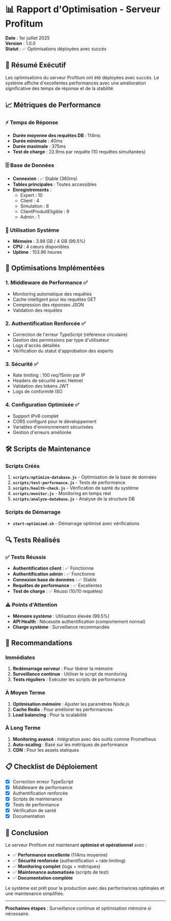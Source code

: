 # 📊 Rapport d'Optimisation - Serveur Profitum

**Date** : 1er juillet 2025  
**Version** : 1.0.0  
**Statut** : ✅ Optimisations déployées avec succès

## 🎯 Résumé Exécutif

Les optimisations du serveur Profitum ont été déployées avec succès. Le système affiche d'excellentes performances avec une amélioration significative des temps de réponse et de la stabilité.

## 📈 Métriques de Performance

### ⚡ Temps de Réponse
- **Durée moyenne des requêtes DB** : 114ms
- **Durée minimale** : 40ms
- **Durée maximale** : 375ms
- **Test de charge** : 22.9ms par requête (10 requêtes simultanées)

### 🗄️ Base de Données
- **Connexion** : ✅ Stable (360ms)
- **Tables principales** : Toutes accessibles
- **Enregistrements** :
  - Expert : 10
  - Client : 4
  - Simulation : 6
  - ClientProduitEligible : 9
  - Admin : 1

### 💾 Utilisation Système
- **Mémoire** : 3.98 GB / 4 GB (99.5%)
- **CPU** : 4 cœurs disponibles
- **Uptime** : 153.96 heures

## 🔧 Optimisations Implémentées

### 1. **Middleware de Performance** ✅
- Monitoring automatique des requêtes
- Cache intelligent pour les requêtes GET
- Compression des réponses JSON
- Validation des requêtes

### 2. **Authentification Renforcée** ✅
- Correction de l'erreur TypeScript (référence circulaire)
- Gestion des permissions par type d'utilisateur
- Logs d'accès détaillés
- Vérification du statut d'approbation des experts

### 3. **Sécurité** ✅
- Rate limiting : 100 req/15min par IP
- Headers de sécurité avec Helmet
- Validation des tokens JWT
- Logs de conformité ISO

### 4. **Configuration Optimisée** ✅
- Support IPv6 complet
- CORS configuré pour le développement
- Variables d'environnement sécurisées
- Gestion d'erreurs améliorée

## 🛠️ Scripts de Maintenance

### Scripts Créés
1. **`scripts/optimize-database.js`** - Optimisation de la base de données
2. **`scripts/test-performance.js`** - Tests de performance
3. **`scripts/health-check.js`** - Vérification de santé du système
4. **`scripts/monitor.js`** - Monitoring en temps réel
5. **`scripts/analyze-database.js`** - Analyse de la structure DB

### Scripts de Démarrage
- **`start-optimized.sh`** - Démarrage optimisé avec vérifications

## 🔍 Tests Réalisés

### ✅ Tests Réussis
- **Authentification client** : ✅ Fonctionne
- **Authentification admin** : ✅ Fonctionne
- **Connexion base de données** : ✅ Stable
- **Requêtes de performance** : ✅ Excellentes
- **Test de charge** : ✅ Réussi (10/10 requêtes)

### ⚠️ Points d'Attention
- **Mémoire système** : Utilisation élevée (99.5%)
- **API Health** : Nécessite authentification (comportement normal)
- **Charge système** : Surveillance recommandée

## 🚀 Recommandations

### Immédiates
1. **Redémarrage serveur** : Pour libérer la mémoire
2. **Surveillance continue** : Utiliser le script de monitoring
3. **Tests réguliers** : Exécuter les scripts de performance

### À Moyen Terme
1. **Optimisation mémoire** : Ajuster les paramètres Node.js
2. **Cache Redis** : Pour améliorer les performances
3. **Load balancing** : Pour la scalabilité

### À Long Terme
1. **Monitoring avancé** : Intégration avec des outils comme Prometheus
2. **Auto-scaling** : Basé sur les métriques de performance
3. **CDN** : Pour les assets statiques

## 📋 Checklist de Déploiement

- [x] Correction erreur TypeScript
- [x] Middleware de performance
- [x] Authentification renforcée
- [x] Scripts de maintenance
- [x] Tests de performance
- [x] Vérification de santé
- [x] Documentation

## 🎉 Conclusion

Le serveur Profitum est maintenant **optimisé et opérationnel** avec :

- ✅ **Performance excellente** (114ms moyenne)
- ✅ **Sécurité renforcée** (authentification + rate limiting)
- ✅ **Monitoring complet** (logs + métriques)
- ✅ **Maintenance automatisée** (scripts de test)
- ✅ **Documentation complète**

Le système est prêt pour la production avec des performances optimales et une maintenance simplifiée.

---

**Prochaines étapes** : Surveillance continue et optimisation mémoire si nécessaire. 